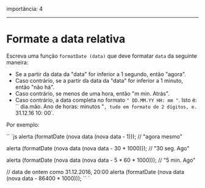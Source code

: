 importância: 4

---

# Formate a data relativa

Escreva uma função `formatDate (data)` que deve formatar `data` da seguinte maneira:

- Se a partir da data da "data" for inferior a 1 segundo, então "agora".
- Caso contrário, se a partir da data da "data" for inferior a 1 minuto, então "não há".
- Caso contrário, se menos de uma hora, então "m min. Atrás".
- Caso contrário, a data completa no formato `" DD.MM.YY HH: mm "`. Isto é: `` dia.mão. Ano de horas: minutos "`, tudo em formato de 2 dígitos, e. `31.12.16 10: 00`.

Por exemplo:

`` `js
alerta (formatDate (nova data (nova data - 1))); // "agora mesmo"

alerta (formatDate (nova data (nova data - 30 * 1000))); // "30 seg. Ago"

alerta (formatDate (nova data (nova data - 5 * 60 * 1000))); // "5 min. Ago"

// data de ontem como 31.12.2016, 20:00
alerta (formatDate (nova data (nova data - 86400 * 1000)));
`` `
